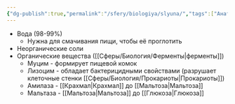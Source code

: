 ```yaml
---
{"dg-publish":true,"permalink":"/sfery/biologiya/slyuna/","tags":["Анатомия"]}
---
```


- Вода (98-99%)
	- Нужна для смачивания пищи, чтобы её проглотить
- Неорганические соли
- Органические вещества ([[Сферы/Биология/Ферменты\|ферменты]])
	- Муцим - формирует пищевой комок
	- Лизоцим - обладает бактерицидными свойствами (разрушает клеточные стенки [[Сферы/Биология/Прокариоты\|Прокариоты]])
	- Амилаза - [[Крахмал\|Крахмал]] до [[Мальтоза\|Мальтоза]]
	- Мальтаза - [[Мальтоза\|Мальтоза]] до [[Глюкоза\|Глюкоза]] 